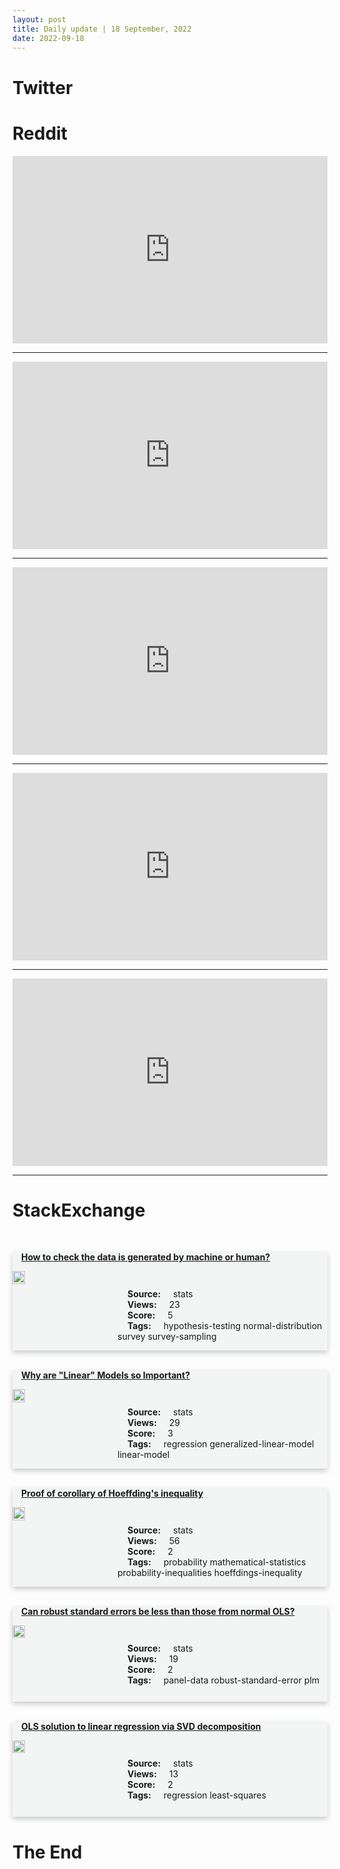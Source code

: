 ```yaml
---
layout: post
title: Daily update | 18 September, 2022
date: 2022-09-18
---
```


<script async src="https://platform.twitter.com/widgets.js" charset="utf-8"></script>


<script src='https://storage.ko-fi.com/cdn/scripts/overlay-widget.js'></script>
<script>
  kofiWidgetOverlay.draw('themldojo', {
    'type': 'floating-chat',
    'floating-chat.donateButton.text': 'Support me',
    'floating-chat.donateButton.background-color': '#f45d22',
    'floating-chat.donateButton.text-color': '#fff'
  });
</script>

# Twitter 

<blockquote class="twitter-tweet"><a href="https://twitter.com/akshay_pachaar/status/1571073235470684160"></a></blockquote>

<blockquote class="twitter-tweet"><a href="https://twitter.com/CERN/status/1571076663760551939"></a></blockquote>

<blockquote class="twitter-tweet"><a href="https://twitter.com/ONPASSIVE/status/1571068997998706689"></a></blockquote>

<blockquote class="twitter-tweet"><a href="https://twitter.com/jd92wang/status/1570971701864988674"></a></blockquote>

<blockquote class="twitter-tweet"><a href="https://twitter.com/CNBCTV18Live/status/1571123504027926529"></a></blockquote>

<blockquote class="twitter-tweet"><a href="https://twitter.com/karpathy/status/1571161426869514241"></a></blockquote>

<blockquote class="twitter-tweet"><a href="https://twitter.com/ylecun/status/1571243353068421122"></a></blockquote>

<blockquote class="twitter-tweet"><a href="https://twitter.com/ylecun/status/1571194694100570115"></a></blockquote>

<blockquote class="twitter-tweet"><a href="https://twitter.com/arXiv_Daily/status/1571138857873342471"></a></blockquote>

<blockquote class="twitter-tweet"><a href="https://twitter.com/slashML/status/1571153245183041536"></a></blockquote>

# Reddit 

<iframe id="reddit-embed" src="https://www.redditmedia.com/r/MachineLearning/comments/xgnt6k/r_gans_n_roses_stable_controllable_diverse_image?ref_source=embed&amp;ref=share&amp;embed=true" sandbox="allow-scripts allow-same-origin allow-popups" style="border: none;" height="300" width="100%" scrolling="yes"></iframe>
<hr style="width:100%;text-align:left;margin-left:0">
<iframe id="reddit-embed" src="https://www.redditmedia.com/r/MachineLearning/comments/xgijzo/p_made_an_nlp_model_that_predicts_subreddit_based?ref_source=embed&amp;ref=share&amp;embed=true" sandbox="allow-scripts allow-same-origin allow-popups" style="border: none;" height="300" width="100%" scrolling="yes"></iframe>
<hr style="width:100%;text-align:left;margin-left:0">
<iframe id="reddit-embed" src="https://www.redditmedia.com/r/datascience/comments/xgigfk/hypothesis_testing_why_fail_to_reject_null?ref_source=embed&amp;ref=share&amp;embed=true" sandbox="allow-scripts allow-same-origin allow-popups" style="border: none;" height="300" width="100%" scrolling="yes"></iframe>
<hr style="width:100%;text-align:left;margin-left:0">
<iframe id="reddit-embed" src="https://www.redditmedia.com/r/datascience/comments/xgu9wg/kaggle_is_very_very_important?ref_source=embed&amp;ref=share&amp;embed=true" sandbox="allow-scripts allow-same-origin allow-popups" style="border: none;" height="300" width="100%" scrolling="yes"></iframe>
<hr style="width:100%;text-align:left;margin-left:0">
<iframe id="reddit-embed" src="https://www.redditmedia.com/r/dataengineering/comments/xgq4dh/what_is_ideal_or_perfect_etlelt_pipeline_in_data?ref_source=embed&amp;ref=share&amp;embed=true" sandbox="allow-scripts allow-same-origin allow-popups" style="border: none;" height="300" width="100%" scrolling="yes"></iframe>
<hr style="width:100%;text-align:left;margin-left:0">

<style>
.card {
box-shadow: 0 4px 8px 0 rgba(0,0,0,0.2);
transition: 0.3s;
width: 100%;
background-color: #F3F4F4;
}
p{
    margin-left:  3em;
    padding-top: 1em;
}
.part2{
    display: grid;
    grid-template-columns: 1fr 3fr;
}
h4{
    margin: 1em;
}

.card:hover {
box-shadow: 0 8px 16px 0 rgba(0,0,0,0.2);
}
b {
padding: 2px 16px;
}
</style>
  
# StackExchange 


  <br>
  <div class="card">
  <h4><a href='https://stats.stackexchange.com/questions/589069/how-to-check-the-data-is-generated-by-machine-or-human'>How to check the data is generated by machine or human?</a></h4> 
  <div class="part2">
      <img src="https://cdn.sstatic.net/Sites/stats/Img/apple-touch-icon@2.png?v=344f57aa10cc" alt="Img missing!" style="width:40%">
      <p><b>Source:</b> stats<br><b>Views:</b> 23<br><b>Score:</b> 5<br><b>Tags:</b> <span class="badge badge-dark">hypothesis-testing</span> <span class="badge badge-dark">normal-distribution</span> <span class="badge badge-dark">survey</span> <span class="badge badge-dark">survey-sampling</span></p> 
  </div>
  </div>
      
  <br>
  <div class="card">
  <h4><a href='https://stats.stackexchange.com/questions/589132/why-are-linear-models-so-important'>Why are &quot;Linear&quot; Models so Important?</a></h4> 
  <div class="part2">
      <img src="https://cdn.sstatic.net/Sites/stats/Img/apple-touch-icon@2.png?v=344f57aa10cc" alt="Img missing!" style="width:40%">
      <p><b>Source:</b> stats<br><b>Views:</b> 29<br><b>Score:</b> 3<br><b>Tags:</b> <span class="badge badge-dark">regression</span> <span class="badge badge-dark">generalized-linear-model</span> <span class="badge badge-dark">linear-model</span></p> 
  </div>
  </div>
      
  <br>
  <div class="card">
  <h4><a href='https://stats.stackexchange.com/questions/589097/proof-of-corollary-of-hoeffdings-inequality'>Proof of corollary of Hoeffding&#39;s inequality</a></h4> 
  <div class="part2">
      <img src="https://cdn.sstatic.net/Sites/stats/Img/apple-touch-icon@2.png?v=344f57aa10cc" alt="Img missing!" style="width:40%">
      <p><b>Source:</b> stats<br><b>Views:</b> 56<br><b>Score:</b> 2<br><b>Tags:</b> <span class="badge badge-dark">probability</span> <span class="badge badge-dark">mathematical-statistics</span> <span class="badge badge-dark">probability-inequalities</span> <span class="badge badge-dark">hoeffdings-inequality</span></p> 
  </div>
  </div>
      
  <br>
  <div class="card">
  <h4><a href='https://stats.stackexchange.com/questions/589113/can-robust-standard-errors-be-less-than-those-from-normal-ols'>Can robust standard errors be less than those from normal OLS?</a></h4> 
  <div class="part2">
      <img src="https://cdn.sstatic.net/Sites/stats/Img/apple-touch-icon@2.png?v=344f57aa10cc" alt="Img missing!" style="width:40%">
      <p><b>Source:</b> stats<br><b>Views:</b> 19<br><b>Score:</b> 2<br><b>Tags:</b> <span class="badge badge-dark">panel-data</span> <span class="badge badge-dark">robust-standard-error</span> <span class="badge badge-dark">plm</span></p> 
  </div>
  </div>
      
  <br>
  <div class="card">
  <h4><a href='https://stats.stackexchange.com/questions/589131/ols-solution-to-linear-regression-via-svd-decomposition'>OLS solution to linear regression via SVD decomposition</a></h4> 
  <div class="part2">
      <img src="https://cdn.sstatic.net/Sites/stats/Img/apple-touch-icon@2.png?v=344f57aa10cc" alt="Img missing!" style="width:40%">
      <p><b>Source:</b> stats<br><b>Views:</b> 13<br><b>Score:</b> 2<br><b>Tags:</b> <span class="badge badge-dark">regression</span> <span class="badge badge-dark">least-squares</span></p> 
  </div>
  </div>
      
# The End